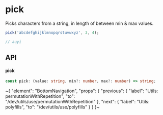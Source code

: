 
# pick

Picks characters from a string, in length of between min & max values.

```ts
pick('abcdefghijklmnopqrstuvwxyz', 3, 4);

// auyi
```

## API

#### pick

```ts
const pick: (value: string, min?: number, max?: number) => string;
```


~{
  "element": "BottomNavigation",
  "props": {
    "previous": {
      "label": "Utils: permutationWithRepetition",
      "to": "/dev/utils/use/permutationWithRepetition"
    },
    "next": {
      "label": "Utils: polyfills",
      "to": "/dev/utils/use/polyfills"
    }
  }
}~
